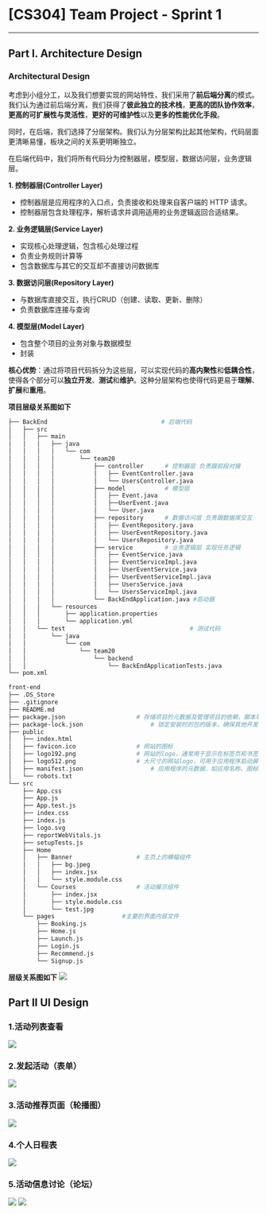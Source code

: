 # [CS304] Team Project - Sprint 1

___

## Part I. Architecture Design

### Architectural Design

考虑到小组分工，以及我们想要实现的网站特性，我们采用了**前后端分离**的模式。我们认为通过前后端分离，我们获得了**彼此独立的技术栈**，**更高的团队协作效率**，**更高的可扩展性与灵活性**，**更好的可维护性**以及**更多的性能优化手段**。

同时，在后端，我们选择了分层架构。我们认为分层架构比起其他架构，代码层面更清晰易懂，板块之间的关系更明晰独立。

在后端代码中，我们将所有代码分为控制器层，模型层，数据访问层，业务逻辑层。

**1. 控制器层(Controller Layer)**
- 控制器层是应用程序的入口点，负责接收和处理来自客户端的 HTTP 请求。
- 控制器层包含处理程序，解析请求并调用适用的业务逻辑返回合适结果。

**2. 业务逻辑层(Service Layer)**
- 实现核心处理逻辑，包含核心处理过程
- 负责业务规则计算等
- 包含数据库与其它的交互却不直接访问数据库

**3. 数据访问层(Repository Layer)**
- 与数据库直接交互，执行CRUD（创建、读取、更新、删除）
- 负责数据库连接与查询

**4. 模型层(Model Layer)**
- 包含整个项目的业务对象与数据模型
- 封装


**核心优势**：通过将项目代码拆分为这些层，可以实现代码的**高内聚性**和**低耦合性**，使得各个部分可以**独立开发**、**测试**和**维护**。这种分层架构也使得代码更易于**理解**、**扩展**和**重用**。

**项目层级关系图如下**
```bash
├── BackEnd                                # 后端代码
│   ├── src
│   │   ├── main
│   │   │   ├── java
│   │   │   │   └── com
│   │   │   │       └── team20
│   │   │   │           ├── controller      # 控制器层 负责跟前段对接
│   │   │   │           │   ├── EventController.java
│   │   │   │           │   └── UsersController.java
│   │   │   │           ├── model           # 模型层
│   │   │   │           │   ├── Event.java
│   │   │   │           │   ├──UserEvent.java
│   │   │   │           │   └── User.java
│   │   │   │           ├── repository      # 数据访问层 负责跟数据库交互
│   │   │   │           │   ├── EventRepository.java
│   │   │   │           │   ├── UserEventRepository.java
│   │   │   │           │   └── UsersRepository.java
│   │   │   │           ├── service         # 业务逻辑层 实现任务逻辑
│   │   │   │           │   ├── EventService.java
│   │   │   │           │   ├── EventServiceImpl.java
│   │   │   │           │   ├── UserEventService.java
│   │   │   │           │   ├── UserEventServiceImpl.java
│   │   │   │           │   ├── UsersService.java
│   │   │   │           │   └── UsersServiceImpl.java
│   │   │   │           └── BackEndApplication.java #启动器
│   │   │   └── resources
│   │   │       ├── application.properties                       
│   │   │       └── application.yml                 
│   │   └── test                                   # 测试代码
│   │       └── java
│   │           └── com
│   │               └── team20
│   │                   └── backend
│   │                       └── BackEndApplicationTests.java
└── pom.xml
```
```bash
front-end
├── .DS_Store
├── .gitignore
├── README.md
├── package.json					# 存储项目的元数据及管理项目的依赖、脚本等
├── package-lock.json					# 锁定安装时的包的版本，确保其他开发者环境一致性
├── public
│   ├── index.html
│   ├── favicon.ico					# 网站的图标
│   ├── logo192.png					# 网站的logo，通常用于显示在标签页和书签
│   ├── logo512.png					# 大尺寸的网站logo，可用于应用程序启动屏幕
│   ├── manifest.json					# 应用程序的元数据，如应用名称、图标等
│   └── robots.txt
└── src
    ├── App.css
    ├── App.js
    ├── App.test.js
    ├── index.css
    ├── index.js
    ├── logo.svg
    ├── reportWebVitals.js
    ├── setupTests.js
    ├── Home					
    │   ├── Banner					# 主页上的横幅组件
    │   │   ├── bg.jpeg
    │   │   ├── index.jsx
    │   │   └── style.module.css
    │   └── Courses					# 活动展示组件
    │       ├── index.jsx
    │       ├── style.module.css
    │       └── test.jpg
    └── pages					#主要的界面内容文件
        ├── Booking.js
        ├── Home.js
        ├── Launch.js
        ├── Login.js
        ├── Recommend.js
        └── Signup.js
```

**层级关系图如下**
![](https://img2.imgtp.com/2024/04/13/oWezC3Sj.png)

## Part II UI Design

### 1.活动列表查看

<img src=".\figure\decdfc0e5918462853880235b952b3c.png">



### 2.发起活动（表单）

<img src=".\figure\发起活动 (表单).png">

### 3.活动推荐页面（轮播图）

<img src=".\figure\活动推荐页面 轮播图.png">

### 4.个人日程表

<img src=".\figure\个人日程表.png">

### 5.活动信息讨论（论坛）

<img src=".\figure\5c21f780aacb16c9998edca8084bedf.png">

<img src=".\figure\4de2028da38a4223bb96a92d4c7316b.png">
